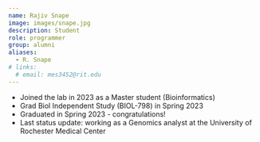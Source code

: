 ```yaml
---
name: Rajiv Snape
image: images/snape.jpg
description: Student
role: programmer
group: alumni
aliases:
  - R. Snape
# links:
  # email: mes3452@rit.edu
---
```


- Joined the lab in 2023 as a Master student (Bioinformatics)
- Grad Biol Independent Study (BIOL-798) in Spring 2023
- Graduated in Spring 2023 - congratulations!
- Last status update: working as a Genomics analyst at the University of Rochester Medical Center 
